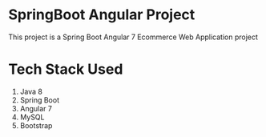# SpringBoot Angular Project 
This project is a Spring Boot Angular 7 Ecommerce Web Application 
project

# Tech Stack Used
1. Java 8
1. Spring Boot
1. Angular 7
1. MySQL
1. Bootstrap